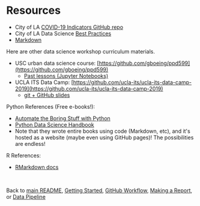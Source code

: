 # Resources

* City of LA [COVID-19 Indicators GitHub repo](https://github.com/CityOfLosAngeles/covid19-indicators)
* City of LA Data Science [Best Practices](https://cityoflosangeles.github.io/best-practices/)
* [Markdown](https://guides.github.com/features/mastering-markdown/)

Here are other data science workshop curriculum materials.

* USC urban data science course: [https://github.com/gboeing/ppd599](https://github.com/gboeing/ppd599)
    * [Past lessons (Jupyter Notebooks)](https://github.com/gboeing/ppd599/tree/2d037ea8b6213b6ce71196a74c8afb2f72415937)
* UCLA ITS Data Camp: [https://github.com/ucla-its/ucla-its-data-camp-2019](https://github.com/ucla-its/ucla-its-data-camp-2019)
    * [git + GitHub slides](https://github.com/ucla-its/ucla-its-data-camp-2019/tree/master/Day4)

Python References (Free e-books!):
* [Automate the Boring Stuff with Python](https://automatetheboringstuff.com/)
* [Python Data Science Handbook](https://jakevdp.github.io/PythonDataScienceHandbook/)
* Note that they wrote entire books using code (Markdown, etc), and it's hosted as a website (maybe even using GitHub pages)! The possibilities are endless!

R References:
* [RMarkdown docs](https://bookdown.org/yihui/rmarkdown/)

<br>

Back to [main README](./README.md), [Getting Started](./getting_started.md), [GitHub Workflow](./github_version_control.md), [Making a Report](./making_report.md), or [Data Pipeline](./data_pipeline.md)